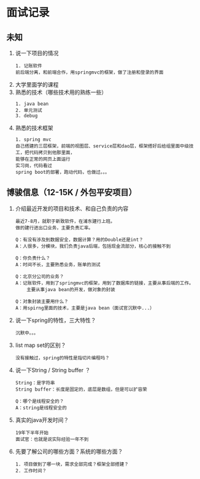 # 面试记录
## 未知
1. 说一下项目的情况  
    ```
    1. 记账软件  
    前后端分离，和前端合作，用springmvc的框架，做了注册和登录的界面
    ```
2. 大学里面学的课程
3. 熟悉的技术（哪些技术用的熟练一些）
    ```
    1. java bean
    2. 单元测试
    3. debug
    ```
4. 熟悉的技术框架
    ```
    1. spring mvc
    自己搭建的三层框架，前端的视图层、service层和dao层，框架搭好后给组里面中级技工，把代码拷贝到他那里面，
    能够在正常的网页上面运行
    实习岗，代码看过
    spring boot的部署，跑动代码，也做过。。。
    ``` 

## 博骏信息（12-15K / 外包平安项目）
1. 介绍最近开发的项目和技术、和自己负责的内容
    ```
    最近7-8月，就职于新致软件，在浦东建行上班。
    做的建行进出口业务，主要负责汇率。

    Q：有没有涉及到数据安全，数据计算？用的Double还是int？
    A：人很多，分模块，我们负责java后端，包括现金流部分，核心的接触不到

    Q：你负责什么？
    A：时间不长，主要熟悉业务，账单的测试

    Q：北京分公司的业务？
    A：记账软件，用到了springmvc的框架，用到了数据库的链接，主要从事后端的工作。
        主要从事java bean的开发，做对象的封装

    Q：对象封装主要用什么？
    A：用spirng里面的技术，主要是java bean（面试官沉默中...）
    ```
2. 说一下spring的特性，三大特性？
    ```
    沉默中。。。
    ```
3. list map set的区别？
    ```
    没有接触过，spring的特性是指切片编程吗？
    ```
4. 说一下String / String buffer ？
    ```
    String：是字符串
    String buffer：长度是固定的，底层是数组，但是可以扩容荣

    Q：哪个是线程安全的？
    A：string是线程安全的
    ```
5. 真实的java开发时间？
    ```
    19年下半年开始
    面试官：也就是说实际经验一年不到
    ```
6. 先要了解公司的哪些方面？系统的哪些方面？
    ```
    1. 项目做到了哪一块，需求全部完成？框架全部搭建？
    2. 工作时间？
    ```

